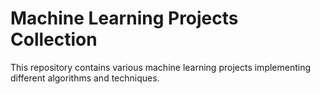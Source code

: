 # Machine Learning Projects Collection

This repository contains various machine learning projects implementing different algorithms and techniques.

